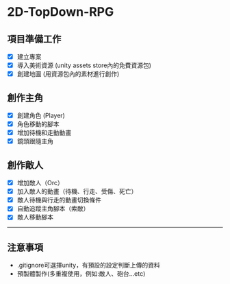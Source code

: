 # 2D-TopDown-RPG

## 項目準備工作
- [x] 建立專案 
- [x] 導入美術資源 (unity assets store內的免費資源包)
- [x] 創建地圖 (用資源包內的素材進行創作)

## 創作主角
- [x] 創建角色 (Player)
- [x] 角色移動的腳本 
- [x] 增加待機和走動動畫 
- [x] 鏡頭跟隨主角  

## 創作敵人
- [x] 增加敵人（Orc） 
- [x] 加入敵人的動畫（待機、行走、受傷、死亡） 
- [x] 敵人待機與行走的動畫切換條件 
- [x] 自動追蹤主角腳本（索敵） 
- [x] 敵人移動腳本

---
## 注意事項
* .gitignore可選擇unity，有預設的設定判斷上傳的資料
* 預製體製作(多重複使用，例如:敵人、砲台...etc)